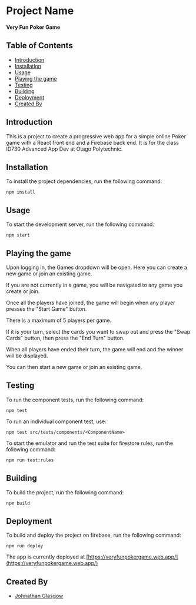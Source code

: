 # Project Name

**Very Fun Poker Game**

## Table of Contents

- [Introduction](#introduction)
- [Installation](#installation)
- [Usage](#usage)
- [Playing the game](#playing-the-game)
- [Testing](#testing)
- [Building](#building)
- [Deployment](#deployment)
- [Created By](#created-by)

## Introduction

This is a project to create a progressive web app for a simple online Poker game with a React front end and a Firebase back end.
It is for the class ID730 Advanced App Dev at Otago Polytechnic.

## Installation

To install the project dependencies, run the following command:
    
    npm install

## Usage

To start the development server, run the following command:

    npm start

## Playing the game

Upon logging in, the Games dropdown will be open. Here you can create a new game or join an existing game.

If you are not currently in a game, you will be navigated to any game you create or join.

Once all the players have joined, the game will begin when any player presses the "Start Game" button.

There is a maximum of 5 players per game.

If it is your turn, select the cards you want to swap out and press the "Swap Cards" button, then press the "End Turn" button.

When all players have ended their turn, the game will end and the winner will be displayed.

You can then start a new game or join an existing game.

## Testing

To run the component tests, run the following command:
    
    npm test

To run an individual component test, use:
    
    npm test src/tests/components/<ComponentName>

To start the emulator and run the test suite for firestore rules, run the following command:
    
    npm run test:rules

## Building

To build the project, run the following command:
        
    npm build

## Deployment

To build and deploy the project on firebase, run the following command:
        
    npm run deploy

The app is currently deployed at [https://veryfunpokergame.web.app/](https://veryfunpokergame.web.app/)
    
## Created By

- [Johnathan Glasgow](https://github.com/JohnathanGlasgow)
    


